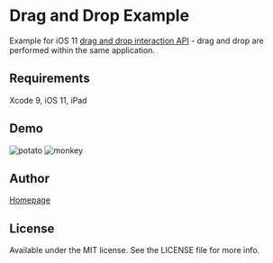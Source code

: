 # Drag and Drop Example
Example for iOS 11 [drag and drop interaction API](https://developer.apple.com/documentation/uikit/drag_and_drop) - drag and drop are performed within the same application.

## Requirements
Xcode 9, iOS 11, iPad

## Demo

![potato](https://user-images.githubusercontent.com/4039445/27004998-eb8892d0-4e14-11e7-97bd-c8c7cb2943df.gif)
![monkey](https://user-images.githubusercontent.com/4039445/27004997-eb847ca4-4e14-11e7-8008-dff13528b9d3.gif)

## Author
[Homepage](http://ampatalas.com/)

## License
Available under the MIT license. See the LICENSE file for more info.
